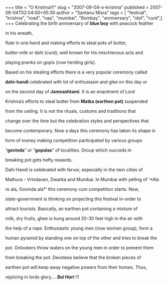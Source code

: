 +++
title = "O Krishna!!!"
slug = "2007-09-04-o-krishna"
published = 2007-09-04T02:04:00+05:30
author = "Santanu Misra"
tags = [ "festival", "krishna", "road", "nap", "mumbai", "Bombay", "anniversary", "idol", "curd",]
+++
Celebrating the birth anniversary of **blue boy** with peacock feather

in his wreath,  

flute in one hand and making efforts to steal pots of butter,

butter-milk or dahi (curd); well known for his mischievous acts and

playing pranks on gopis (cow herding girls).



Based on his stealing efforts there is a very popular ceremony called

**dahi-handi** celebrated with lot of enthusiasm and glee on this day or

on the second day of **Janmashtami**. It is an enactment of Lord

Krishna’s efforts to steal butter from **Matka (earthen pot)** suspended

from the ceiling. It is not the rituals, customs and traditions that

change over the time but the celebration styles and perspectives that

become contemporary. Now a days this ceremony has taken its shape in

form of money making competition participated by various groups

“**govinda**” or “**gopalas**” of localities. Group which succeds in

breaking pot gets hefty rewards.



Dahi Handi is celebrated with fervor, especially in the twin cities of

Mathura - Vrindavan, Dwarka and Mumbai. In Mumbai with yelling of ‘*Ala

re ala, Govinda ala*‘ this ceremony cum competition starts. Now,

state-government is thinking on projecting this festival in-order to

attract tourists. Basically, an earthen pot containing a mixture of

milk, dry fruits, ghee is hung around 20-30 feet high in the air with

the help of a rope. Enthusiastic young men (now women group), form a

human pyramid by standing one on top of the other and tries to break the

pot. Onlookers throw waters on the young men in order to prevent them

from breaking the pot. Devotees believe that the broken pieces of

earthen pot will keep away negative powers from their homes. Thus,

rejoicing in lords glory…. ***Bol Hari*** !!!
